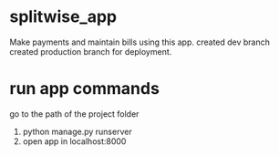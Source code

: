 # splitwise_app

Make payments and maintain bills using this app.
created dev branch
created production branch for deployment.

# run app commands

go to the path of the project folder

1. python manage.py runserver
2. open app in localhost:8000
